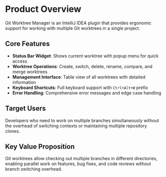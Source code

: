 # Product Overview

Git Worktree Manager is an IntelliJ IDEA plugin that provides ergonomic support for working with multiple Git worktrees in a single project.

## Core Features

- **Status Bar Widget**: Shows current worktree with popup menu for quick access
- **Worktree Operations**: Create, switch, delete, rename, compare, and merge worktrees
- **Management Interface**: Table view of all worktrees with detailed information
- **Keyboard Shortcuts**: Full keyboard support with `Ctrl+Alt+W` prefix
- **Error Handling**: Comprehensive error messages and edge case handling

## Target Users

Developers who need to work on multiple branches simultaneously without the overhead of switching contexts or maintaining multiple repository clones.

## Key Value Proposition

Git worktrees allow checking out multiple branches in different directories, enabling parallel work on features, bug fixes, and code reviews without branch switching overhead.
